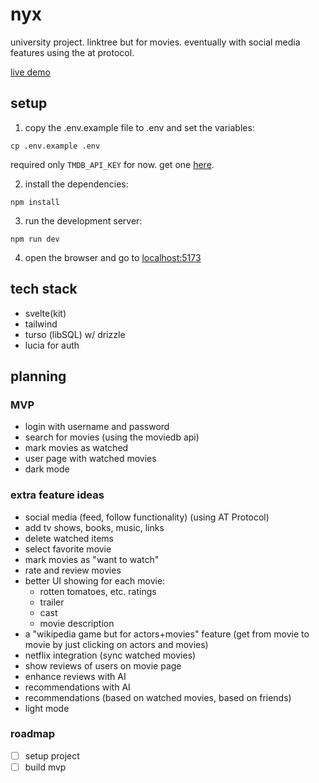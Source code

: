 # nyx

university project. linktree but for movies. eventually with social media features using the at protocol.

[live demo](https://nyx-kappa.vercel.app/)

## setup

1. copy the .env.example file to .env and set the variables:

```
cp .env.example .env
```

required only `TMDB_API_KEY` for now. get one [here](https://www.themoviedb.org/settings/api).

2. install the dependencies:

```
npm install
```

3. run the development server:

```
npm run dev
```

4. open the browser and go to [localhost:5173](http://localhost:5173)

## tech stack

- svelte(kit)
- tailwind
- turso (libSQL) w/ drizzle
- lucia for auth

## planning

### MVP

- login with username and password
- search for movies (using the moviedb api)
- mark movies as watched
- user page with watched movies
- dark mode

### extra feature ideas

- social media (feed, follow functionality) (using AT Protocol)
- add tv shows, books, music, links
- delete watched items
- select favorite movie
- mark movies as "want to watch"
- rate and review movies
- better UI showing for each movie:
  - rotten tomatoes, etc. ratings
  - trailer
  - cast
  - movie description
- a "wikipedia game but for actors+movies" feature (get from movie to movie by just clicking on actors and movies)
- netflix integration (sync watched movies)
- show reviews of users on movie page
- enhance reviews with AI
- recommendations with AI
- recommendations (based on watched movies, based on friends)
- light mode

### roadmap

- [ ] setup project
- [ ] build mvp
